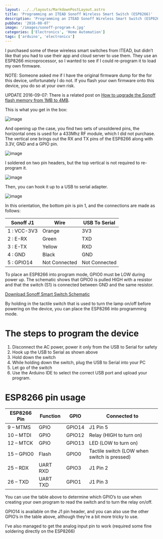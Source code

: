 ```yaml
---
layout: ../../layouts/MarkdownPostLayout.astro
title: 'Programming an ITEAD Sonoff Wireless Smart Switch (ESP8266)'
description: 'Programming an ITEAD Sonoff Wireless Smart Switch (ESP8266)'
pubDate: '2016-08-07'
image: '/images/sonoff-program-4.jpg'
categories: ['Electronics', 'Home Automation']
tags: ['arduino', 'electronics']
---
```


I purchased some of these wireless smart switches from ITEAD, but didn’t
like that you had to use their app and cloud server to use them. They
use an ESP8266 microprocessor, so I wanted to see if I could re-program
it to load my own firmware.

NOTE: Someone asked me if I have the original firmware dump for the for
this device, unfortunately I do not. If you flash your own firmware onto
this device, you do so at your own risk.

UPDATE 2016-09-07: There is a related post on [How to upgrade the Sonoff
flash memory from 1MB to
4MB](link://slug/upgrading-sonoff-wireless-smart-switch-flash-memory-esp8266).

This is what you get in the box:

![image](/images/sonoff-program-4.jpg)

And opening up the case, you find two sets of unsoldered pins, the
horizontal ones is used for a 433Mhz RF module, which I did not
purchase. The vertical one brings out the RX and TX pins of the ESP8266
along with 3.3V, GND and a GPIO pin.

![image](/images/sonoff-program-3.jpg)

I soldered on two pin headers, but the top vertical is not required to
re-program it.

![image](/images/sonoff-program-2.jpg)

Then, you can hook it up to a USB to serial adapter.

![image](/images/sonoff-program-1.jpg)

In this orientation, the bottom pin is pin 1, and the connections are
made as follows:

| Sonoff J1   | Wire          | USB To Serial |
|-------------|---------------|---------------|
| 1 : VCC-3V3 | Orange        | 3V3           |
| 2 : E-RX    | Green         | TXD           |
| 3 : E-TX    | Yellow        | RXD           |
| 4 : GND     | Black         | GND           |
| 5 : GPIO14  | Not Connected | Not Connected |

To place an ESP8266 into program mode, GPIO0 must be LOW during power
up. The schematic shows that GPIO0 is pulled HIGH with a resistor and
that the switch (S1) is connected between GND and the same resistor.

[Download Sonoff Smart Switch
Schematic](/projects/sonoff/Sonoff_schmatic.pdf)

By holding in the tactile switch that is used to turn the lamp on/off
before powering on the device, you can place the ESP8266 into
programming mode.

# The steps to program the device

1.  Disconnect the AC power, power it only from the USB to Serial for
    safety
2.  Hook up the USB to Serial as shown above
3.  Hold down the switch
4.  While holding down the switch, plug the USB to Serial into your PC
5.  Let go of the switch
6.  Use the Arduino IDE to select the correct USB port and upload your
    program.

# ESP8266 pin usage

| ESP8266 Pin | Function | GPIO   | Connected to                                |
|-------------|----------|--------|---------------------------------------------|
| 9 – MTMS    | GPIO     | GPIO14 | J1 Pin 5                                    |
| 10 – MTDI   | GPIO     | GPIO12 | Relay (HIGH to turn on)                     |
| 12 – MTCK   | GPIO     | GPIO13 | LED (LOW to turn on)                        |
| 15 – GPIO0  | Flash    | GPIO0  | Tactile switch (LOW when switch is pressed) |
| 25 – RDX    | UART RXD | GPIO3  | J1 Pin 2                                    |
| 26 – TXD    | UART TXD | GPIO1  | J1 Pin 3                                    |

You can use the table above to determine which GPIO’s to use when
creating your own program to read the switch and to turn the relay
on/off.

GPIO14 is available on the J1 pin header, and you can also use the other
GPIO’s in the table above, although they’re a bit more tricky to use.

I’ve also managed to get the analog input pin to work (required some
fine soldering directly on the ESP8266)
